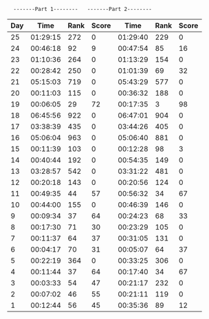       -------Part 1--------   -------Part 2--------
Day |     Time  |Rank |Score |    Time| Rank| Score
--- | ---       | --- |---   |---     |---  | ---
 25 | 01:29:15  |272  |   0  |01:29:40|  229|     0
 24 | 00:46:18  | 92  |   9  |00:47:54|   85|    16
 23 | 01:10:36  |264  |   0  |01:13:29|  154|     0
 22 | 00:28:42  |250  |   0  |01:01:39|   69|    32
 21 | 05:15:03  |719  |   0  |05:43:29|  577|     0
 20 | 00:11:03  |115  |   0  |00:36:32|  188|     0
 19 | 00:06:05  | 29  |   72 |00:17:35|    3|    98
 18 | 06:45:56  |922  |   0  |06:47:01|  904|     0
 17 | 03:38:39  |435  |   0  |03:44:26|  405|     0
 16 | 05:06:04  |963  |   0  |05:06:40|  881|     0
 15 | 00:11:39  |103  |   0  |00:12:28|   98|     3
 14 | 00:40:44  |192  |   0  |00:54:35|  149|     0
 13 | 03:28:57  |542  |   0  |03:31:22|  481|     0
 12 | 00:20:18  |143  |   0  |00:20:56|  124|     0
 11 | 00:49:35  | 44  |  57  |00:56:32|   34|    67
 10 | 00:44:00  |155  |   0  |00:46:39|  146|     0
  9 | 00:09:34  | 37  |  64  |00:24:23|   68|    33
  8 | 00:17:30  | 71  |  30  |00:23:29|  105|     0
  7 | 00:11:37  | 64  |  37  |00:31:05|  131|     0
  6 | 00:04:17  | 70  |  31  |00:05:07|   64|    37
  5 | 00:22:19  |364  |   0  |00:33:25|  306|     0
  4 | 00:11:44  | 37  |  64  |00:17:40|   34|    67
  3 | 00:03:33  | 54  |  47  |00:21:17|  232|     0
  2 | 00:07:02  | 46  |  55  |00:21:11|  119|     0
  1 | 00:12:44  | 56  |  45  |00:35:36|   89|    12
